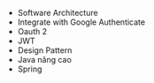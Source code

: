 - Software Architecture
- Integrate with Google Authenticate
- Oauth 2
- JWT
- Design Pattern
- Java nâng cao
- Spring